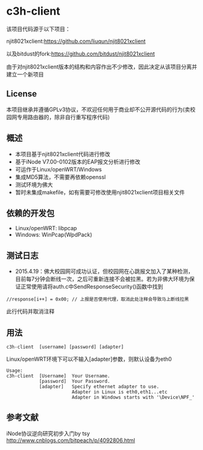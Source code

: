 c3h-client
===========
该项目代码源于以下项目：

njit8021xclient:https://github.com/liuqun/njit8021xclient

以及bitdust的fork:https://github.com/bitdust/njit8021xclient

由于对njit8021xclient版本的结构和内容作出不少修改，因此决定从该项目分离并建立一个新项目

License
---------
本项目继承并遵循GPLv3协议，不欢迎任何用于商业却不公开源代码的行为(卖校园网专用路由器的，除非自行重写程序代码)

概述
-----
* 本项目基于njit8021xclient代码进行修改
* 基于iNode V7.00-0102版本的EAP报文分析进行修改
* 可运作于Linux/openWRT/Windows
* 集成MD5算法，不需要再依赖openssl
* 测试环境为佛大
* 暂时未集成makefile，如有需要可修改使用njit8021xclient项目相关文件

依赖的开发包
--------
* Linux/openWRT: libpcap
* Windows: WinPcap(WpdPack)

测试日志
-----
* 2015.4.19：佛大校园网可成功认证，但校园网在心跳报文加入了某种检测，目前每7分钟会断线一次，之后可重新连接不会被拉黑。若为非佛大环境为保证正常使用请将auth.c中SendResponseSecurity()函数中找到
```
//response[i++] = 0x00;	// 上报是否使用代理，取消此处注释会导致马上断线拉黑
```
此行代码并取消注释

用法
-----
```
c3h-client  [username] [password] [adapter]
```
Linux/openWRT环境下可以不输入[adapter]参数，则默认设备为eth0
```
Usage:
c3h-client	[Username]	Your Username.
			[password]	Your Password.
			[adapter]	Specify ethernet adapter to use.
						Adapter in Linux is eth0,eth1...etc
						Adapter in Windows starts with '\Device\NPF_'
```

参考文献
---------
iNode协议逆向研究初步入门by tsy http://www.cnblogs.com/bitpeach/p/4092806.html